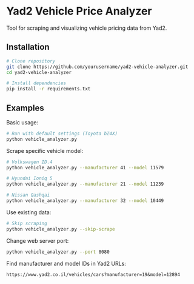 # Yad2 Vehicle Price Analyzer

Tool for scraping and visualizing vehicle pricing data from Yad2.

## Installation

```bash
# Clone repository
git clone https://github.com/yourusername/yad2-vehicle-analyzer.git
cd yad2-vehicle-analyzer

# Install dependencies
pip install -r requirements.txt
```

## Examples

Basic usage:
```bash
# Run with default settings (Toyota bZ4X)
python vehicle_analyzer.py
```

Scrape specific vehicle model:
```bash
# Volkswagen ID.4
python vehicle_analyzer.py --manufacturer 41 --model 11579

# Hyundai Ioniq 5
python vehicle_analyzer.py --manufacturer 21 --model 11239

# Nissan Qashqai
python vehicle_analyzer.py --manufacturer 32 --model 10449
```

Use existing data:
```bash
# Skip scraping
python vehicle_analyzer.py --skip-scrape
```

Change web server port:
```bash
python vehicle_analyzer.py --port 8080
```

Find manufacturer and model IDs in Yad2 URLs:
```
https://www.yad2.co.il/vehicles/cars?manufacturer=19&model=12894
```